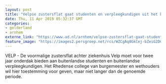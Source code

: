 ```yaml
---
layout: post
title: "Velpse zustersflat gaat studenten en verpleegkundigen uit het buitenland huisvesten"
date: Thu, 11 Apr 2019 05:32:37 GMT
categories: 
- gelderland 
- arnhem 
externe_link: "https://www.ad.nl/arnhem/velpse-zustersflat-gaat-studenten-en-verpleegkundigen-uit-het-buitenland-huisvesten~af1e7dd8/"
feature_image: "https://images2.persgroep.net/rcs/WZCgAq8GkCej-bZeiG2DG6F_eus/diocontent/140019613/_fitwidth/400/?appId=21791a8992982cd8da851550a453bd7f&quality=0.7"
---
```


VELP - De voormalige zustersflat achter ziekenhuis Velp moet voor twee jaar onderdak bieden aan buitenlandse studenten en buitenlandse verpleegkundigen. Het Rhedense college van burgemeester en wethouders wil hier toestemming voor geven, maar niet langer dan de genoemde periode.
